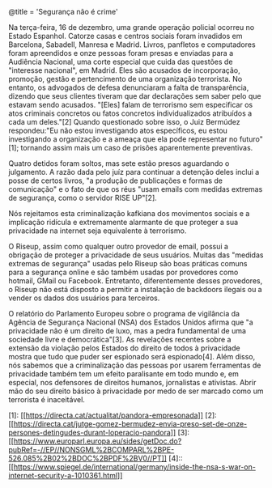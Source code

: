 @title = 'Segurança não é crime'

Na  terça-feira, 16 de dezembro, uma grande operação policial ocorreu no Estado Espanhol. Catorze casas e centros sociais foram invadidos em  Barcelona, Sabadell, Manresa e Madrid. Livros, panfletos e computadores  foram apreendidos e onze pessoas foram presas e enviadas para a  Audiência Nacional, uma corte especial que cuida das questões de "interesse nacional", em Madrid. Eles são acusados de incorporação, promoção, gestão e pertencimento de uma organização terrorista. No  entanto, os advogados de defesa denunciaram a falta de transparência,  dizendo que seus clientes tiveram que dar declarações sem saber pelo que  estavam sendo acusados. "[Eles] falam de terrorismo sem especificar os  atos criminais concretos ou fatos concretos individualizados atribuídos a  cada um deles."\[2\] Quando questionado sobre isso, o Juiz Bermúdez respondeu:"Eu não estou investigando atos específicos, eu  estou investigando a organização e a ameaça que ela pode representar no  futuro"\[1\]; tornando assim mais um caso de prisões aparentemente preventivas.

Quatro detidos foram soltos, mas sete estão presos aguardando o julgamento. A razão dada pelo juíz para continuar a detenção deles inclui a posse de certos livros, "a produção de publicações e formas de comunicação" e o fato de que os réus "usam emails com medidas extremas de segurança, como  o servidor RISE UP"\[2\].

Nós rejeitamos esta criminalização kafkiana dos movimentos sociais e a implicação ridícula e extremamente alarmante de que proteger a sua privacidade na internet seja equivalente à terrorismo.

O Riseup, assim como qualquer outro provedor de email, possui a obrigação de proteger a privacidade de seus usuários. Muitas das "medidas  extremas de segurança" usadas pelo Riseup são boas práticas comuns para a segurança online e são também usadas por provedores como hotmail, GMail ou Facebook. Entretanto, diferentemente desses provedores, o Riseup não está disposto a permitir a instalação de backdoors ilegais ou a vender os dados dos usuários para terceiros.

O relatório do Parlamento Europeu sobre o programa de vigilância da Agência de Segurança Nacional (NSA) dos Estados Unidos afirma que "a  privacidade não é um direito de luxo, mas a pedra fundamental de uma  sociedade livre e democrática"\[3\]. As revelações recentes sobre a extensão da violação pelos Estados do direito de todos à  privacidade mostra que tudo que puder ser espionado será espionado\[4\].  Além disso, nós sabemos que a criminalização das pessoas por usarem  ferramentas de privacidade também tem um efeito paralisante em todo  mundo e, em especial, nos defensores de direitos humanos, jornalistas e  ativistas. Abrir mão do seu direito básico à privacidade por medo de ser  marcado como um terrorista é inaceitável.

\[1\]: [[https://directa.cat/actualitat/pandora-empresonada]]
\[2\]: [[https://directa.cat/jutge-gomez-bermudez-envia-preso-set-de-onze-persones-detingudes-durant-loperacio-pandora]]
\[3\]: [[https://www.europarl.europa.eu/sides/getDoc.do?pubRef=-//EP//NONSGML%2BCOMPARL%2BPE-526.085%2B02%2BDOC%2BPDF%2BV0//PT]]
\[4\]:: [[https://www.spiegel.de/international/germany/inside-the-nsa-s-war-on-internet-security-a-1010361.html]]

